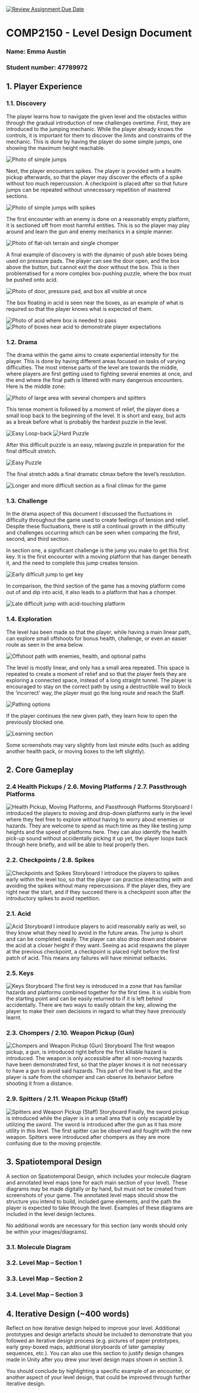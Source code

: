 [![Review Assignment Due Date](https://classroom.github.com/assets/deadline-readme-button-24ddc0f5d75046c5622901739e7c5dd533143b0c8e959d652212380cedb1ea36.svg)](https://classroom.github.com/a/YyUO0xtt)
# COMP2150  - Level Design Document
### Name: Emma Austin
### Student number: 47789972 

## 1. Player Experience
### 1.1. Discovery
The player learns how to navigate the given level and the obstacles within through the gradual introduction of new challenges overtime. First, they are introduced to the jumping mechanic. While the player already knows the controls, it is important for them to discover the limits and constraints of the mechanic. This is done by having the player do some simple jumps, one showing the maximum height reachable.

![Photo of simple jumps](DocImages/1.PNG)

Next, the player encounters spikes. The player is provided with a health pickup afterwards, so that the player may discover the effects of a spike without too much repercussion. A checkpoint is placed after so that future jumps can be repeated without unnecessary repetition of mastered sections.

![Photo of simple jumps with spikes](DocImages/2.PNG)

The first encounter with an enemy is done on a reasonably empty platform, it is sectioned off from most harmful entities. This is so the player may play around and learn the gun and enemy mechanics in a simple manner.

![Photo of flat-ish terrain and single chomper](DocImages/3.PNG)

A final example of discovery is with the dynamic of push able boxes being used on pressure pads. The player can see the door open, and the box above the button, but cannot exit the door without the box. This is then problematised for a more complex box-pushing puzzle, where the box must be pushed onto acid. 

![Photo of door, pressure pad, and box all visible at once](DocImages/4.PNG)

The box floating in acid is seen near the boxes, as an example of what is required so that the player knows what is expected of them. 

![Photo of acid where box is needed to pass](DocImages/6.PNG)
![Photo of boxes near acid to demonstrate player expectations](DocImages/5.PNG)


### 1.2. Drama
The drama within the game aims to create experiential intensity for the player. This is done by having different areas focused on tasks of varying difficulties. The most intense parts of the level are towards the middle, where players are first getting used to fighting several enemies at once, and the end where the final path is littered with many dangerous encounters.
Here is the middle zone:

![Photo of large area with several chompers and spitters](DocImages/7.PNG)

This tense moment is followed by a moment of relief, the player does a small loop back to the beginning of the level. It is short and easy, but acts as a break before what is probably the hardest puzzle in the level.

![Easy Loop-back](DocImages/9.PNG)
![Hard Puzzle](DocImages/8.PNG)

After this difficult puzzle is an easy, relaxing puzzle in preparation for the final difficult stretch.

![Easy Puzzle](DocImages/10.PNG)

The final stretch adds a final dramatic climax before the level’s resolution.

![Longer and more difficult section as a final climax for the game](DocImages/11.PNG)


### 1.3. Challenge
In the drama aspect of this document I discussed the fluctuations in difficulty throughout the game used to create feelings of tension and relief. Despite these fluctuations, there is still a continual growth in the difficulty and challenges occurring which can be seen when comparing the first, second, and third section.

In section one, a significant challenge is the jump you make to get this first key. It is the first encounter with a moving platform that has danger beneath it, and the need to complete this jump creates tension.

![Early difficult jump to get key](DocImages/12.PNG)

In comparison, the third section of the game has a moving platform come out of and dip into acid, it also leads to a platform that has a chomper.

![Late difficult jump with acid-touching platform](DocImages/13.PNG)


### 1.4. Exploration
The level has been made so that the player, while having a main linear path, can explore small offshoots for bonus health, challenge, or even an easier route as seen in the area below.

![Offshoot path with enemies, health, and optional paths](DocImages/14.PNG)

The level is mostly linear, and only has a small area repeated. This space is repeated to create a moment of relief and so that the player feels they are exploring a connected space, instead of a long straight tunnel. The player is encouraged to stay on the correct path by using a destructible wall to block the ‘incorrect’ way, the player must go the long route and reach the Staff. 

![Pathing options](DocImages/15.PNG)

If the player continues the new given path, they learn how to open the previously blocked one.

![Learning section](DocImages/16.PNG)

Some screenshots may vary slightly from last minute edits (such as adding another health pack, or moving boxes to the left slightly).


## 2. Core Gameplay
### 2.4 Health Pickups / 2.6. Moving Platforms / 2.7. Passthrough Platforms
![Health Pickup, Moving Platforms, and Passthrough Platforms Storyboard](DocImages/story1.png)
I introduced the players to moving and drop-down platforms early in the level where they feel free to explore without having to worry about enemies or hazards. They are welcome to spend as much time as they like testing jump heights and the speed of platforms here. They can also identify the health pick-up sound without accidentally picking it up yet, the player loops back through here briefly, and will be able to heal properly then.

### 2.2. Checkpoints / 2.8. Spikes
![Checkpoints and Spikes Storyboard](DocImages/story2.png)
I introduce the players to spikes early within the level too, so that the player can practice interacting with and avoiding the spikes without many repercussions. If the player dies, they are right near the start, and if they succeed there is a checkpoint soon after the introductory spikes to avoid repetition. 

### 2.1. Acid 
![Acid Storyboard](DocImages/story3.png)
I introduce players to acid reasonably early as well, so they know what they need to avoid in the future areas. The jump is short and can be completed easily. The player can also drop down and observe the acid at a closer height if they want. Seeing as acid respawns the player at the previous checkpoint, a checkpoint is placed right before the first patch of acid. This means any failures will have minimal setbacks.

### 2.5. Keys
![Keys Storyboard](DocImages/story4.png)
The first key is introduced in a zone that has familiar hazards and platforms combined together for the first time. It is visible from the starting point and can be easily returned to if it is left behind accidentally. There are two ways to easily obtain the key, allowing the player to make their own decisions in regard to what they have previously learnt. 

### 2.3. Chompers / 2.10. Weapon Pickup (Gun)
![Chompers and Weapon Pickup (Gun) Storyboard](DocImages/story5.png)
The first weapon pickup, a gun, is introduced right before the first killable hazard is introduced. The weapon is only accessible after all non-moving hazards have been demonstrated first, so that the player knows it is not necessary to have a gun to avoid said hazards. This part of the level is flat, and the player is safe from the chomper and can observe its behavior before shooting it from a distance.

### 2.9. Spitters / 2.11. Weapon Pickup (Staff)
![Spitters and Weapon Pickup (Staff) Storyboard](DocImages/story6.png)
Finally, the sword pickup is introduced while the player is in a small area that is only escapable by utilizing the sword. The sword is introduced after the gun as it has more utility in this level. The first spitter can be observed and fought with the new weapon. Spitters were introduced after chompers as they are more confusing due to the moving projectile.


## 3. Spatiotemporal Design
A section on Spatiotemporal Design, which includes your molecule diagram and annotated level maps (one for each main section of your level). These diagrams may be made digitally or by hand, but must not be created from screenshots of your game. The annotated level maps should show the structure you intend to build, included game elements, and the path the player is expected to take through the level. Examples of these diagrams are included in the level design lectures.

No additional words are necessary for this section (any words should only be within your images/diagrams).
 
### 3.1. Molecule Diagram

### 3.2. Level Map – Section 1

### 3.3.	Level Map – Section 2

### 3.4.	Level Map – Section 3

## 4. Iterative Design (~400 words)
Reflect on how iterative design helped to improve your level. Additional prototypes and design artefacts should be included to demonstrate that you followed an iterative design process (e.g. pictures of paper prototypes, early grey-boxed maps, additional storyboards of later gameplay sequences, etc.). You can also use this section to justify design changes made in Unity after you drew your level design maps shown in section 3. 

You should conclude by highlighting a specific example of an encounter, or another aspect of your level design, that could be improved through further iterative design.
